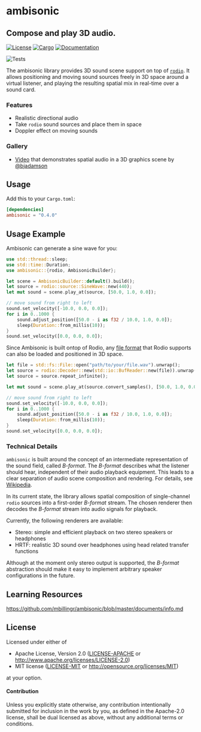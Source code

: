 # ambisonic

## Compose and play 3D audio.
[![License](https://img.shields.io/badge/license-MIT_OR_Apache--2.0-blue.svg)](
https://github.com/mbillingr/ambisonic#license)
[![Cargo](https://img.shields.io/crates/v/ambisonic.svg)](
https://crates.io/crates/ambisonic)
[![Documentation](https://docs.rs/ambisonic/badge.svg)](
https://docs.rs/ambisonic/0.4.0/ambisonic/)

![Tests](https://github.com/mbillingr/ambisonic/workflows/Tests/badge.svg)

The ambisonic library provides 3D sound scene support on top of [`rodio`](https://crates.io/crates/rodio).
It allows positioning and moving sound sources freely in 3D space around a virtual listener,
and playing the resulting spatial mix in real-time over a sound card.

### Features
- Realistic directional audio
- Take `rodio` sound sources and place them in space
- Doppler effect on moving sounds

### Gallery
- [Video](https://www.youtube.com/watch?v=LrLn5t2zEp4) that demonstrates spatial audio in a 3D graphics scene by [@bjadamson](https://github.com/bjadamson)

## Usage

Add this to your `Cargo.toml`:

```toml
[dependencies]
ambisonic = "0.4.0"
```

## Usage Example
Ambisonic can generate a sine wave for you:

```rust
use std::thread::sleep;
use std::time::Duration;
use ambisonic::{rodio, AmbisonicBuilder};

let scene = AmbisonicBuilder::default().build();
let source = rodio::source::SineWave::new(440);
let mut sound = scene.play_at(source, [50.0, 1.0, 0.0]);

// move sound from right to left
sound.set_velocity([-10.0, 0.0, 0.0]);
for i in 0..1000 {
    sound.adjust_position([50.0 - i as f32 / 10.0, 1.0, 0.0]);
    sleep(Duration::from_millis(10));
}
sound.set_velocity([0.0, 0.0, 0.0]);
```

Since Ambisonic is built ontop of Rodio, any [file format](https://github.com/RustAudio/rodio#audio-playback-library) that Rodio supports can also be loaded and positioned in 3D space.

```rust
let file = std::fs::File::open("path/to/your/file.wav").unwrap();
let source = rodio::Decoder::new(std::io::BufReader::new(file)).unwrap();
let source = source.repeat_infinite();

let mut sound = scene.play_at(source.convert_samples(), [50.0, 1.0, 0.0]);

// move sound from right to left
sound.set_velocity([-10.0, 0.0, 0.0]);
for i in 0..1000 {
    sound.adjust_position([50.0 - i as f32 / 10.0, 1.0, 0.0]);
    sleep(Duration::from_millis(10));
}
sound.set_velocity([0.0, 0.0, 0.0]);
```

### Technical Details

`ambisonic` is built around the concept of an intermediate representation of the sound field,
called *B-format*. The *B-format* describes what the listener should hear, independent of
their audio playback equipment. This leads to a clear separation of audio scene composition and
rendering. For details, see [Wikipedia](https://en.wikipedia.org/wiki/Ambisonics).

In its current state, the library allows spatial composition of single-channel `rodio` sources
into a first-order *B-format* stream. The chosen renderer then decodes the *B-format* stream
into audio signals for playback.

Currently, the following renderers are available:

- Stereo: simple and efficient playback on two stereo speakers or headphones
- HRTF: realistic 3D sound over headphones using head related transfer functions

Although at the moment only stereo output is supported, the *B-format* abstraction should make
it easy to implement arbitrary speaker configurations in the future.

## Learning Resources

https://github.com/mbillingr/ambisonic/blob/master/documents/info.md

## License

Licensed under either of

 * Apache License, Version 2.0 ([LICENSE-APACHE](LICENSE-APACHE) or http://www.apache.org/licenses/LICENSE-2.0)
 * MIT license ([LICENSE-MIT](LICENSE-MIT) or http://opensource.org/licenses/MIT)

at your option.


#### Contribution

Unless you explicitly state otherwise, any contribution intentionally submitted
for inclusion in the work by you, as defined in the Apache-2.0 license, shall be
dual licensed as above, without any additional terms or conditions.
